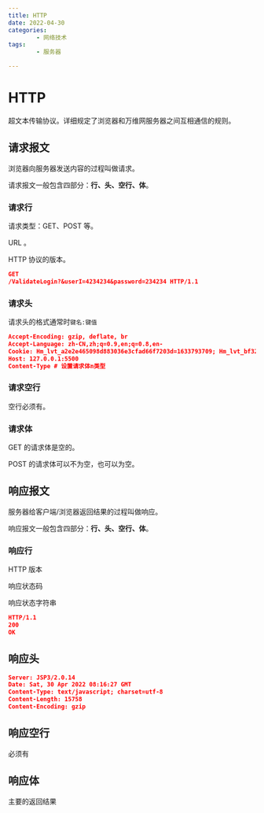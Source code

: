 ```yaml
---
title: HTTP
date: 2022-04-30
categories:
        - 网络技术
tags:
        - 服务器

---
```


# HTTP

超文本传输协议。详细规定了浏览器和万维网服务器之间互相通信的规则。

## 请求报文

浏览器向服务器发送内容的过程叫做请求。

请求报文一般包含四部分：**行、头、空行、体**。

### 请求行

请求类型：GET、POST 等。

URL 。

HTTP 协议的版本。

```json
GET
/ValidateLogin?&userI=4234234&password=234234 HTTP/1.1
```

### 请求头

请求头的格式通常时`键名:键值`

```json
Accept-Encoding: gzip, deflate, br
Accept-Language: zh-CN,zh;q=0.9,en;q=0.8,en-
Cookie: Hm_lvt_a2e2e465098d883036e3cfad66f7203d=1633793709; Hm_lvt_bf329994f1e3ebf56f3712e11a46cb4a=1633794836; Hm_lvt_8516e418a4e3ac3474b3c13bdb4687e7=1638612924; _uab_collina=164345858532791240726438
Host: 127.0.0.1:5500
Content-Type # 设置请求体n类型
```

### 请求空行

空行必须有。

### 请求体

GET 的请求体是空的。

POST 的请求体可以不为空，也可以为空。

## 响应报文

服务器给客户端/浏览器返回结果的过程叫做响应。

响应报文一般包含四部分：**行、头、空行、体**。

### 响应行

HTTP 版本

响应状态码

响应状态字符串

```json
HTTP/1.1
200
OK
```

## 响应头

```json
Server: JSP3/2.0.14
Date: Sat, 30 Apr 2022 08:16:27 GMT
Content-Type: text/javascript; charset=utf-8
Content-Length: 15758
Content-Encoding: gzip
```

## 响应空行

必须有

## 响应体

主要的返回结果
